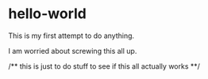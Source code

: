 # hello-world
This is my first attempt to do anything.

I am worried about screwing this all up.

/** this is just to do stuff to see if this all actually works **/
